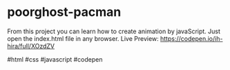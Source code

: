 # poorghost-pacman
From this project you can learn how to create animation by javaScript.
Just open the index.html file in any browser.
Live Preview: https://codepen.io/ih-hira/full/XOzdZV

#html #css #javascript #codepen
